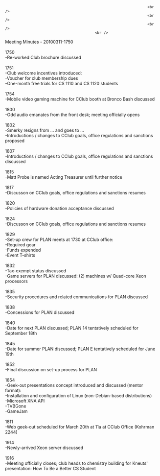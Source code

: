                                                                      <br />
                                                                     <br />
                                                                     <br />
                                             <br />
Meeting Minutes - 20100311-1750<br />
<br />
1750<br />
-Re-worked Club brochure discussed<br />
<br />
1751<br />
-Club welcome incentives introduced:<br />
	-Voucher for club membership dues<br />
	-One-month free trials for CS 1110 and CS 1120 students<br />
<br />
1754<br />
-Mobile video gaming machine for CClub booth at Bronco Bash discussed<br />
<br />
1800<br />
-Odd audio emanates from the front desk; meeting officially opens<br />
<br />
1802<br />
-Smerky resigns from ... and goes to ...<br />
-Introductions / changes to CClub goals, office regulations and sanctions proposed<br />
<br />
1807<br />
-Introductions / changes to CClub goals, office regulations and sanctions discussed<br />
<br />
1815<br />
-Matt Probe is named Acting Treasurer until further notice<br />
<br />
1817<br />
-Discusson on CClub goals, office regulations and sanctions resumes<br />
<br />
1820<br />
-Policies of hardware donation acceptance discussed<br />
<br />
1824<br />
-Discusson on CClub goals, office regulations and sanctions resumes<br />
<br />
1829<br />
-Set-up crew for PLAN meets at 1730 at CClub office:<br />
	-Required gear<br />
	-Funds expended<br />
	-Event T-shirts<br />
<br />
1832<br />
-Tax-exempt status discussed<br />
-Game servers for PLAN discussed: (2) machines w/ Quad-core Xeon processors<br />
<br />
1835<br />
-Security procedures and related communications for PLAN discussed<br />
<br />
1838<br />
-Concessions for PLAN discussed<br />
<br />
1840<br />
-Date for next PLAN discussed; PLAN 14 tentatively scheduled for September 18th<br />
<br />
1845<br />
-Date for summer PLAN discussed; PLAN E tentatively scheduled for June 19th<br />
<br />
1852<br />
-Final discussion on set-up process for PLAN<br />
<br />
1854<br />
-Geek-out presentations concept introduced and discussed (mentor format):<br />
	-Installation and configuration of Linux (non-Debian-based distributions)<br />
	-Microsoft XNA API<br />
	-TVBGone<br />
	-GameJam<br />
<br />
1811<br />
-Web geek-out scheduled for March 20th at 11a at CClub Office (Kohrman 2244)<br />
<br />
1914<br />
-Newly-arrived Xeon server discussed<br />
<br />
1916<br />
-Meeting officially closes; club heads to chemistry building for Kneuts' presentation: How To Be a Better CS Student<br />
